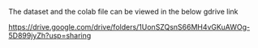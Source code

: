 The dataset and the colab file can be viewed in the below gdrive link 


https://drive.google.com/drive/folders/1UonSZQsnS66MH4vGKuAWOg-5D899jyZh?usp=sharing
